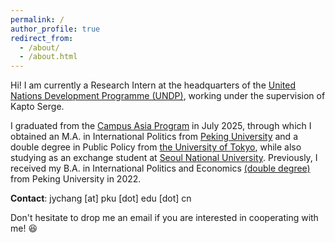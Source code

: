 ```yaml
---
permalink: /
author_profile: true
redirect_from: 
  - /about/
  - /about.html
---
```


Hi! I am currently a Research Intern at the headquarters of the [United Nations Development Programme (UNDP)](https://www.undp.org/), working under the supervision of Kapto Serge. 

I graduated from the [Campus Asia Program](https://gsis.snu.ac.kr/campus-asia-program/) in July 2025, through which I obtained an M.A. in International Politics from [Peking University](https://www.sis.pku.edu.cn/en/) and a double degree in Public Policy from [the University of Tokyo](https://www.pp.u-tokyo.ac.jp/en/overview/), while also studying as an exchange student at [Seoul National University](https://gsis.snu.ac.kr/). Previously, I received my B.A. in International Politics and Economics [(double degree)](https://en.nsd.pku.edu.cn/) from Peking University in 2022.


**Contact**: jychang [at] pku [dot] edu [dot] cn

Don't hesitate to drop me an email if you are interested in cooperating with me! 😆